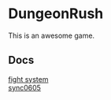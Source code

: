# DungeonRush
This is an awesome game.
## Docs
[fight system](https://paper.dropbox.com/doc/Fight-System-H1-vRr0RbnejjgrbyuC5wg4j)  
[sync0605](https://paper.dropbox.com/doc/Sync0605--AEY3KrBp7soPCOYHed4HEaUQAQ-qWL7VsUBrNL537oQPVabG)
